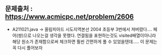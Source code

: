 ## 문제출처 : https://www.acmicpc.net/problem/2606
* A211021.java
-> 올림피아드 시도지역본선 2004 초등부 3번에서 져버렸다.... 페어(쌍)으로 나오는걸 생각을 못했다. 연결됨을 표현하는것도 visited배열이아니라 해당 원소가 존재함으로써 체크하면 훨씬 간편하게 풀 수 있었을텐데..... 이 문제는 꼭 다시 풀어보자

